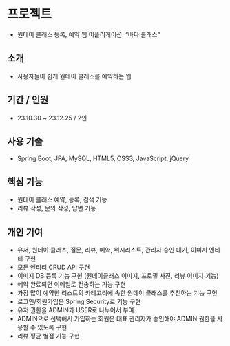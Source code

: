 # 프로젝트
- 원데이 클래스 등록, 예약 웹 어플리케이션. “바다 클래스"

## 소개 
- 사용자들이 쉽게 원데이 클래스를 예약하는 웹

## 기간 / 인원 
- 23.10.30 ~ 23.12.25 / 2인

## 사용 기술 
- Spring Boot, JPA, MySQL, HTML5, CSS3, JavaScript, jQuery

## 핵심 기능 
- 원데이 클래스 예약, 등록, 검색 기능
- 리뷰 작성, 문의 작성, 답변 기능
                 
## 개인 기여 
- 유저, 원데이 클래스, 질문, 리뷰, 예약, 위시리스트, 관리자 승인 대기, 이미지 엔티티 구현                     
- 모든 엔티티 CRUD API 구현
- 이미지 DB 등록 기능 구현 (원데이클래스 이미지, 프로필 사진, 리뷰 이미지 기능)
- 예약 완료되면 이메일로 전송하는 기능 구현
- 가장 많이 예약한 리스트의 카테고리에 속한 원데이 클래스를 추천하는 기능 구현
- 로그인/회원가입은 Spring Security로 기능 구현
- 유저 권한을 ADMIN과 USER로 나누어서 부여. 
- ADMIN으로 선택해서 가입하는 회원은 대표 관리자가 승인해야 ADMIN 권한을 사용할 수 있도록 구현 
- 리뷰 평균 별점 기능 구현
                

